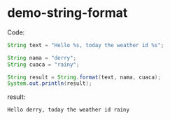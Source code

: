 # demo-string-format

Code:
```java
String text = "Hello %s, today the weather id %s";

String nama = "derry";
String cuaca = "rainy";

String result = String.format(text, nama, cuaca);
System.out.println(result);
```

result:
```
Hello derry, today the weather id rainy
```
